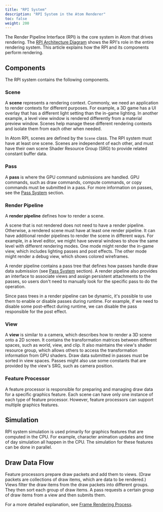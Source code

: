 ```yaml
---
title: "RPI System"
description: "RPI System in the Atom Renderer"
toc: false
weight: 200
---
```


The Render Pipeline Interface (RPI) is the core system in Atom that drives rendering. The [RPI Architecture Diagram](./rpi.md#rpi-architecture) shows the RPI's role in the entire rendering system. This article explains how the RPI and its components perform rendering. 

## Components
The RPI system contains the following components. 

### Scene
A **scene** represents a rendering context. Commonly, we need an application to render contexts for different purposes. For example, a 3D game has a UI overlay that has a different light setting than the in-game lighting. In another example, a level view window is rendered differently from a material preview window. Scenes help manage these different rendering contexts and isolate them from each other when needed. 

In Atom RPI, scenes are defined by the `Scene` class. The RPI system must have at least one scene. Scenes are independent of each other, and must have their own scene Shader Resource Group (SRG) to provide related constant buffer data.

### Pass
A **pass** is where the GPU command submissions are handled. GPU commands, such as draw commands, compute commands, or copy commands must be submitted in a pass. For more information on passes, see the [Pass System](../passes/pass-system/) section. 

### Render Pipeline
A **render pipeline** defines how to render a scene.

A scene that is not rendered does not need to have a render pipeline. Otherwise, a rendered scene must have at least one render pipeline. It can have additional render pipelines to render the scene in different ways. For example, in a level editor, we might have several windows to show the same level with different rendering modes. One mode might render the in-game view, which includes lighting passes and post effects. The other mode might render a debug view, which shows colored wireframes.

A render pipeline contains a pass tree that defines how passes handle draw data submission (see [Pass System](../passes/pass-system/) section). A render pipeline also provides an interface to associate views and assign persistent attachments to the passes, so users don't need to manually look for the specific pass to do the operation.

Since pass trees in a render pipeline can be dynamic, it's possible to use them to enable or disable passes during runtime. For example, if we need to disable some post-effect during runtime, we can disable the pass responsible for the post effect. 

### View
A **view** is similar to a camera, which describes how to render a 3D scene onto a 2D screen. It contains the transformation matrices between different spaces, such as world, view, and clip. It also maintains the view's shader resource group, which allows others to access the transformation information from GPU shaders. Draw data submitted in passes must be sorted in view spaces. Passes might also use some constants that are provided by the view's SRG, such as camera position. 

### Feature Processor
A feature processor is responsible for preparing and managing draw data for a specific graphics feature. Each scene can have only one instance of each type of feature processor. However, feature processors can support multiple graphics features. 

## Simulation
RPI system simulation is used primarily for graphics features that are computed in the CPU. For example, character animation updates and time of day simulation all happen in the CPU. The simulation for these features can be done in parallel. 

## Draw Data Flow
Feature processors prepare draw packets and add them to views. (Draw packets are collections of draw items, which are data to be rendered.) Views filter the draw items from the draw packets into different groups. They then sort each group of draw items. A pass requests a certain group of draw items from a view and then submits them. 

For a more detailed explanation, see [Frame Rendering Process](../frame-rendering/).
